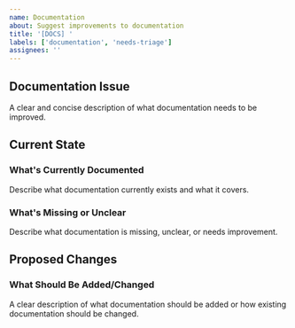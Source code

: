 ```yaml
---
name: Documentation
about: Suggest improvements to documentation
title: '[DOCS] '
labels: ['documentation', 'needs-triage']
assignees: ''
---
```


## Documentation Issue

A clear and concise description of what documentation needs to be improved.

## Current State

### What's Currently Documented
Describe what documentation currently exists and what it covers.

### What's Missing or Unclear
Describe what documentation is missing, unclear, or needs improvement.

## Proposed Changes

### What Should Be Added/Changed
A clear description of what documentation should be added or how existing documentation should be changed.
